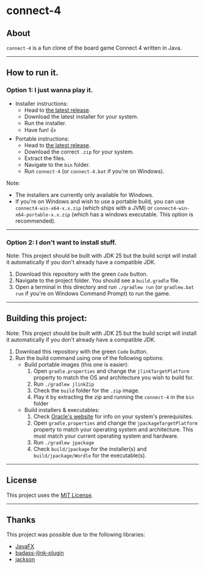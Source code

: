 # connect-4

## About

`connect-4` is a fun clone of the board game Connect 4 written in Java.

---

## How to run it.

### Option 1: I just wanna play it.

- Installer instructions:
    - Head to [the latest release](https://github.com/megabyte6/connect-4/releases/latest).
    - Download the latest installer for your system.
    - Run the installer.
    - Have fun! 👍
- Portable instructions:
    - Head to [the latest release](https://github.com/megabyte6/connect-4/releases/latest).
    - Download the correct `.zip` for your system.
    - Extract the files.
    - Navigate to the `bin` folder.
    - Run `connect-4` (or `connect-4.bat` if you're on Windows).

Note:

- The installers are currently only available for Windows.
- If you're on Windows and wish to use a portable build, you can use `connect4-win-x64-x.x.zip` (which ships with a JVM) or `connect4-win-x64-portable-x.x.zip` (which has a windows executable. This option is recommended).

---

### Option 2: I don't want to install stuff.

Note: This project should be built with JDK 25 but the build script will install it automatically if you don't already have a compatible JDK.

1. Download this repository with the green `Code` button.
1. Navigate to the project folder. You should see a `build.gradle` file.
1. Open a terminal in this directory and run `./gradlew run` (or `gradlew.bat run` if you're on Windows Command Prompt) to run the game.

---

## Building this project:

Note: This project should be built with JDK 25 but the build script will install it automatically if you don't already have a compatible JDK.

1. Download this repository with the green `Code` button.
1. Run the build command using one of the following options:
    - Build portable images (this one is easier):
        1. Open `gradle.properties` and change the `jlinkTargetPlatform` property to match the OS and architecture you wish to build for.
        1. Run `./gradlew jlinkZip`
        1. Check the `build` folder for the `.zip` image.
        1. Play it by extracting the zip and running the `connect-4` in the `bin` folder
    - Build installers & executables:
        1. Check [Oracle's website](https://docs.oracle.com/en/java/javase/14/jpackage/packaging-overview.html#GUID-786E15C0-2CE7-4BDF-9B2F-AC1C57249134:~:text=Java%20Runtime%20Requirements-,Packaging%20Pre%2DReqs,WiX%203.0%20or%20later%20is%20required.,-Application%20Preparation) for info on your system's prerequisites.
        1. Open `gradle.properties` and change the `jpackageTargetPlatform` property to match your operating system and architecture. This must match your current operating system and hardware.
        1. Run `./gradlew jpackage`
        1. Check `build/jpackage` for the installer(s) and `build/jpackage/Wordle` for the executable(s).

---

## License

This project uses the [MIT License](https://opensource.org/licenses/MIT).

---

## Thanks

This project was possible due to the following libraries:
- [JavaFX](https://openjfx.io)
- [badass-jlink-plugin](https://github.com/beryx/badass-jlink-plugin)
- [jackson](https://github.com/FasterXML/jackson)
